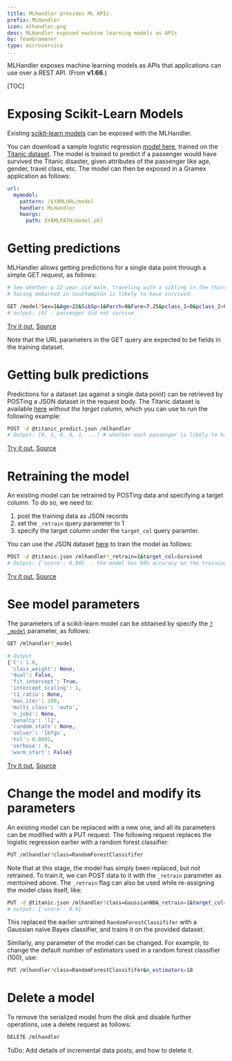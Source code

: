 ```yaml
---
title: MLHandler provides ML APIs
prefix: MLHandler
icon: mlhandler.png
desc: MLHandler exposed machine learning models as APIs
by: TeamGramener
type: microservice
...
```


MLHandler exposes machine learning models as APIs that applications can use
over a REST API. (From **v1.66**.)

[TOC]

# Exposing Scikit-Learn Models

Existing [scikit-learn models](https://scikit-learn.org/stable/modules/model_persistence.html) can be exposed with the MLHandler.

You can download a sample logistic regression [model here](model.pkl), trained
on the [Titanic dataset](titanic?_download=titanic.csv&_format=csv). The model is trained to predict if a
passenger would have survived the Titanic disaster, given attributes of the
passenger like age, gender, travel class, etc. The model can then be exposed in
a Gramex application as follows:

```yaml
url:
  mymodel:
    pattern: /$YAMLURL/model
    handler: MLHandler
    kwargs:
      path: $YAMLPATH/model.pkl
```

# Getting predictions

MLHandler allows getting predictions for a single data point through a simple
GET request, as follows:

```bash
# See whether a 22 year old male, traveling with a sibling in the third class,
# having embarked in Southampton is likely to have survived.

GET /model?Sex=1&Age=22&SibSp=1&Parch=0&Fare=7.25&pclass_1=0&pclass_2=0&pclass_3=0&Embarked_C=0&Embarked_Q=0&Embarked_S=1
# output: [0] - passenger did not survive
```

<div class="example">
  <a class="example-demo" href="try/single">Try it out.</a>
  <a class="example-src" href="https://github.com/gramener/gramex-guide/blob/master/mlhandler/gramex.yaml">Source</a>
</div>

Note that the URL parameters in the GET query are expected to be fields in the
training dataset.


# Getting bulk predictions
Predictions for a dataset (as against a single data point) can be retrieved by
POSTing a JSON dataset in the request body. The Titanic dataset is available
[here](titanic?_c=-Survived&_download=titanic_predict.json&_format=json) _without the target column_, which you can use to
run the following example:

```bash
POST -d @titanic_predict.json /mlhandler
# Output: [0, 1, 0, 0, 1, ...] # whether each passenger is likely to have survived
```
<div class="example">
  <a class="example-demo" href="try/bulkpredict">Try it out.</a>
  <a class="example-src" href="https://github.com/gramener/gramex-guide/blob/master/mlhandler/gramex.yaml">Source</a>
</div>

# Retraining the model
An existing model can be retrained by POSTing data and specifying a target
column. To do so, we need to:

1. post the training data as JSON records
2. set the `_retrain` query parameter to 1
3. specify the target column under the `target_col` query paramter.

You can use the JSON dataset [here]('titanic?_download=titanic.json&_format=json') to train the model as
follows:

```bash
POST -d @titanic.json /mlhandler?_retrain=1&target_col=Survived
# Output: {'score': 0.80}  - the model has 80% accuracy on the training data.
```
<div class="example">
  <a class="example-demo" href="try/retrain">Try it out.</a>
  <a class="example-src" href="https://github.com/gramener/gramex-guide/blob/master/mlhandler/gramex.yaml">Source</a>
</div>

# See model parameters

The parameters of a scikit-learn model can be obtained by specify the [`?_model`](mlhandler?_model) parameter,
as follows:

```bash
GET /mlhandler?_model
```
```python
# Output
{'C': 1.0,
 'class_weight': None,
 'dual': False,
 'fit_intercept': True,
 'intercept_scaling': 1,
 'l1_ratio': None,
 'max_iter': 100,
 'multi_class': 'auto',
 'n_jobs': None,
 'penalty': 'l2',
 'random_state': None,
 'solver': 'lbfgs',
 'tol': 0.0001,
 'verbose': 0,
 'warm_start': False}
```
<div class="example">
  <a class="example-demo" href="model?_model">Try it out.</a>
  <a class="example-src" href="https://github.com/gramener/gramex-guide/blob/master/mlhandler/gramex.yaml">Source</a>
</div>

# Change the model and modify its parameters

An existing model can be replaced with a new one, and all its parameters can be
modified with a PUT request. The following request replaces the logistic
regression earlier with a random forest classifier:

```bash
PUT /mlhandler?class=RandomForestClassififer
```

Note that at this stage, the model has simply been replaced, but _not_
retrained. To train it, we can POST data to it with the `_retrain` parameter as
mentoined above. The `_retrain` flag can also be used while re-assigning the
model class itself, like:

```bash
PUT -d @titanic.json /mlhandler?class=GaussianNB&_retrain=1&target_col=Survived`
# output: {'score': 0.9}
```
This replaced the earlier untrained `RandomForestClassififer` with a Gaussian
naive Bayes classifier, and trains it on the provided dataset.

Similarly, any parameter of the model can be changed. For example, to change the
default number of estimators used in a random forest classifier (100), use:

```bash
PUT /mlhandler?class=RandomForestClassififer&n_estimators=10
```

# Delete a model
To remove the serialized model from the disk and disable further operations, use
a delete request as follows:

```bash
DELETE /mlhandler
```

ToDo: Add details of incremental data posts, and how to delete it.

